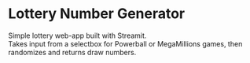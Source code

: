 # Lottery Number Generator

Simple lottery web-app built with Streamit. <br>
Takes input from a selectbox for Powerball or MegaMillions games, 
then randomizes and returns draw numbers.